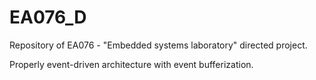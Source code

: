 # EA076_D
Repository of EA076 - "Embedded systems laboratory" directed project.

Properly event-driven architecture with event bufferization. 
